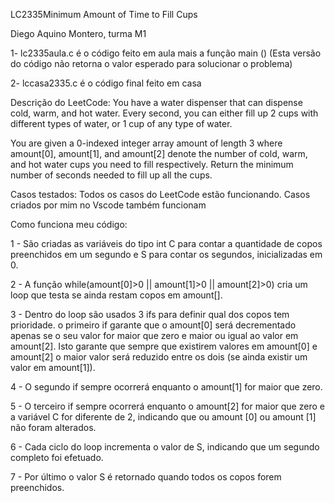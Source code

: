 LC2335Minimum Amount of Time to Fill Cups

Diego Aquino Montero, turma M1

1- lc2335aula.c é o código feito em aula mais a função main () (Esta versão do código não retorna o valor esperado para solucionar o problema)

2- lccasa2335.c é o código final feito em casa

Descrição do LeetCode: You have a water dispenser that can dispense cold, warm, and hot water. Every second, you can either fill up 2 cups with different types of water, or 1 cup of any type of water.

You are given a 0-indexed integer array amount of length 3 where amount[0], amount[1], and amount[2] denote the number of cold, warm, and hot water cups you need to fill respectively. Return the minimum number of seconds needed to fill up all the cups.

Casos testados: Todos os casos do LeetCode estão funcionando. Casos criados por mim no Vscode também funcionam

Como funciona meu código:

1 - São criadas as variáveis do tipo int C para contar a quantidade de copos preenchidos em um segundo e S para contar os segundos, inicializadas em 0.

2 - A função while(amount[0]>0 || amount[1]>0 || amount[2]>0) cria um loop que testa se ainda restam copos em amount[].

3 - Dentro do loop são usados 3 ifs para definir qual dos copos tem prioridade. o primeiro if garante que o amount[0] será decrementado apenas se o seu valor for maior que zero e maior ou igual ao valor em amount[2]. Isto garante que sempre que existirem valores em amount[0] e amount[2] o maior valor será reduzido entre os dois (se ainda existir um valor em amount[1]).

4 - O segundo if sempre ocorrerá enquanto o amount[1] for maior que zero.

5 - O terceiro if sempre ocorrerá enquanto o amount[2] for maior que zero e a variável C for diferente de 2, indicando que ou amount [0] ou amount [1] não foram alterados.

6 - Cada ciclo do loop incrementa o valor de S, indicando que um segundo completo foi efetuado.

7 - Por último o valor S é retornado quando todos os copos forem preenchidos.
